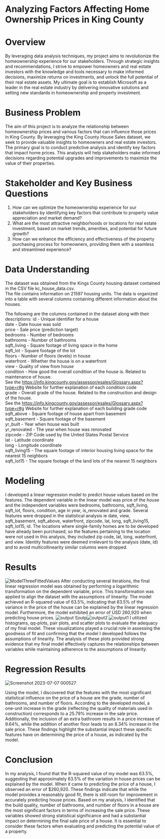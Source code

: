 # Analyzing Factors Affecting Home Ownership Prices in King County 
# Overview 
By leveraging data analysis techniques, my project aims to revolutionize the homeownership experience for our stakeholders. Through strategic insights and recommendations, I strive to empower homeowners and real estate investors with the knowledge and tools necessary to make informed decisions, maximize returns on investments, and unlock the full potential of their real estate assets. My ultimate goal is to establish Microsoft as a leader in the real estate industry by delivering innovative solutions and setting new standards in homeownership and property investment.
# Business Problem
The aim of this project is to analyze the relationship between homeownership prices and various factors that can influence those prices in King County. By leveraging the King County House Sales dataset, we seek to provide valuable insights to homeowners and real estate investors. The primary goal is to conduct predictive analysis and identify key factors that impact home prices. This analysis will help stakeholders make informed decisions regarding potential upgrades and improvements to maximize the value of their properties.
# Stakeholder and Key Business Questions
1) How can we optimize the homeownership experience for our stakeholders by identifying key factors that contribute to property value appreciation and market demand?
2) What are the most attractive neighborhoods or locations for real estate investment, based on market trends, amenities, and potential for future growth?
3) How can we enhance the efficiency and effectiveness of the property purchasing process for homeowners, providing them with a seamless and streamlined experience?
# Data Understanding 
The dataset was obtained from the Kings County housing dataset contained in the CSV file kc_house_data.csv.                                                           
The file contains information on 21597 housing units. The data is organized into a table with several columns containing different information about the houses.

The following are the columns contained in the dataset along with their descriptions:
id - Unique identifier for a house                                                                                                                                 
date - Date house was sold                                                                                                                                        
price - Sale price (prediction target)                                                                                                                             
bedrooms - Number of bedrooms                                                                                                                                      
bathrooms - Number of bathrooms                                                                                                                                    
sqft_living - Square footage of living space in the home                                                                                                           
sqft_lot - Square footage of the lot                                                                                                                              
floors - Number of floors (levels) in house                                                                                                                        
waterfront - Whether the house is on a waterfront                                                                                                                 
view - Quality of view from house                                                                                                                                 
condition - How good the overall condition of the house is. Related to maintenance of house.                                                                       
See the https://info.kingcounty.gov/assessor/esales/Glossary.aspx?type=r#g Website for further explanation of each condition code                                   
grade - Overall grade of the house. Related to the construction and design of the house.                                                                           
See the https://info.kingcounty.gov/assessor/esales/Glossary.aspx?type=r#g Website for further explanation of each building grade code                              
sqft_above - Square footage of house apart from basement                                                                                                           
sqft_basement - Square footage of the basement                                                                                                                    
yr_built - Year when house was built                                                                                                                              
yr_renovated - The year when house was renovated                                                                                                                    
zipcode - ZIP Code used by the United States Postal Service                                                                                                        
lat - Latitude coordinate                                                                                                                                          
long - Longitude coordinate                                                                                                                                         
sqft_living15 - The square footage of interior housing living space for the nearest 15 neighbors                                                                  
sqft_lot15 - The square footage of the land lots of the nearest 15 neighbors                                                                                       
# Modeling
I developed a linear regression model to predict house values based on the features. The dependent variable in the linear model was price of the house and the independent variables were bedrooms, bathrooms, sqft_living, sqft_lot, floors, condition, age in year, is_renovated and grade. Several features were dropped in the statistical analysis ie date, view, sqft_basement, sqft_above, waterfront, zipcode, lat, long, sqft_living15, sqft_lot15, id. The locations where single-family homes are to be developed have already been purchased, so the features pertaining to the location were not used in this analysis, they included zip code, lat, long, waterfront, and view. Identity features were deemed irrelevant to the analysis (date, id) and to avoid multicollinearity similar columns were dropped.
# Results
![ModelThreeFittedValues](https://github.com/Wendy0001/EndofP2/assets/132939772/c59a399e-30fd-40ea-9264-29b36f63db2a)
After conducting several iterations, the final linear regression model was obtained by performing a logarithmic transformation on the dependent variable, price. This transformation was applied to align the dataset with the assumptions of linearity. The model achieved an R-squared value of 63.5%, indicating that 63.5% of the variance in the price of the house can be explained by the linear regression model. Furthermore, the model exhibited an error of USD 260,920 when predicting house prices.
![output](https://github.com/Wendy0001/EndofP2/assets/132939772/a81aefa7-6053-41fe-b0d5-07388c873944)
![outp![output2](https://github.com/Wendy0001/EndofP2/assets/132939772/6bcaa960-14cd-4281-9bb8-35136e00e04c)
![output1](https://github.com/Wendy0001/EndofP2/assets/132939772/a10398c4-0f7a-4e58-ad75-eaa1be49ab00)
I utilized histograms, qq-plots, pair plots, and scatter plots to evaluate the adequacy of my final model. These visualizations played a crucial role in assessing the goodness of fit and confirming that the model I developed follows the assumptions of linearity. The analysis of these plots provided strong evidence that my final model effectively captures the relationships between variables while maintaining adherence to the assumptions of linearity.
# Regression Results 
![Screenshot 2023-07-07 000527](https://github.com/Wendy0001/EndofP2/assets/132939772/0a49ee0d-4f91-4a83-9efc-df18b7c0670e)

Using the model, I discovered that the features with the most significant statistical influence on the price of a house are the grade, number of bathrooms, and number of floors. According to the developed model, a one-unit increase in the grade (reflecting the quality of materials used in construction) corresponds to a 25.79% increase in the sale price. Additionally, the inclusion of an extra bathroom results in a price increase of 9.64%, while the addition of another floor leads to an 8.34% increase in the sale price. These findings highlight the substantial impact these specific features have on determining the price of a house, as indicated by the model.
# Conclusion 
In my analysis, I found that the R-squared value of my model was 63.5%, suggesting that approximately 63.5% of the variation in house prices can be explained by the model. When it came to predicting the price of a house, I observed an error of $260,920. These findings indicate that while the model provides a reasonably good fit, there is still room for improvement in accurately predicting house prices.
Based on my analysis, I identified that the build quality, number of bathrooms, and number of floors in a house are the most significant factors in terms of increasing the sale price. These variables showed strong statistical significance and had a substantial impact on determining the final sale price of a house. It is essential to consider these factors when evaluating and predicting the potential value of a property.



